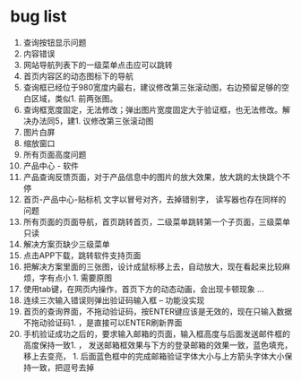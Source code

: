 bug list
===
1. 查询按钮显示问题
1. 内容错误
1. 网站导航列表下的一级菜单点击应可以跳转
1. 首页内容区的动态图标下的导航
1. 查询框已经位于980宽度内最右，建议修改第三张滚动图，右边预留足够的空白区域，类似1. 前两张图。
1. 查询框宽度固定，无法修改；弹出图片宽度固定大于验证框，也无法修改。解决办法同5，建1. 议修改第三张滚动图
1. 图片白屏
1. 缩放窗口
1. 所有页面高度问题
1. 产品中心 - 软件
1. 产品查询反馈页面，对于产品信息中的图片的放大效果，放大跳的太快跳个不停
1. 首页-产品中心-贴标机  文字以冒号对齐，去掉错别字， 读写器也存在同样的问题
1. 所有页面的页面导航，首页跳转首页，二级菜单跳转第一个子页面，三级菜单只读
1. 解决方案页缺少三级菜单
1. 点击APP下载，跳转软件支持页面
1. 把解决方案里面的三张图，设计成鼠标移上去，自动放大，现在看起来比较麻烦，字有点小 1. 需要原图
1. 使用tab键，在网页内操作，首页下方的动态动画，会出现卡顿现象 ...
1. 连续三次输入错误则弹出验证码输入框 – 功能没实现
1. 首页的查询界面，不拖动验证码，按ENTER键应该是无效的，现在只输入数据不拖动验证码1. ，是直接可以ENTER刷新界面
1. 手机验证成功之后的，要求输入邮箱的页面，输入框高度与后面发送邮件框的高度保持一致1. ， 发送邮箱框效果与下方的登录邮箱的效果一致，蓝色填充，移上去变亮， 1. 后面蓝色框中的完成邮箱验证字体大小与上方箭头字体大小保持一致，把逗号去掉

